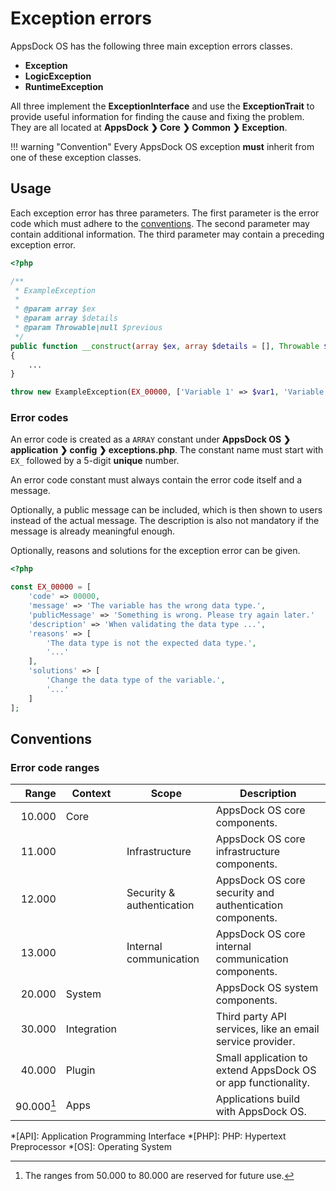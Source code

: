 # Exception errors

AppsDock OS has the following three main exception errors classes.

* **Exception**
* **LogicException**
* **RuntimeException**

All three implement the **ExceptionInterface** and use the **ExceptionTrait** to provide useful information for finding the cause and fixing the problem. They are all located at **AppsDock &#10095; Core &#10095; Common &#10095; Exception**.

!!! warning "Convention"
    Every AppsDock OS exception **must** inherit from one of these exception classes.

## Usage

Each exception error has three parameters.
The first parameter is the error code which must adhere to the [conventions](#conventions).
The second parameter may contain additional information.
The third parameter may contain a preceding exception error.

~~~php
<?php

/**
 * ExampleException
 *
 * @param array $ex
 * @param array $details
 * @param Throwable|null $previous
 */
public function __construct(array $ex, array $details = [], Throwable $previous = null)
{
    ...
}

throw new ExampleException(EX_00000, ['Variable 1' => $var1, 'Variable 2' => $var2], $previous);
~~~

### Error codes

An error code is created as a `ARRAY` constant under **AppsDock OS &#10095; application &#10095; config &#10095; exceptions.php**.
The constant name must start with `EX_` followed by a 5-digit **unique** number.

An error code constant must always contain the error code itself and a message.

Optionally, a public message can be included, which is then shown to users instead of the actual message.
The description is also not mandatory if the message is already meaningful enough.

Optionally, reasons and solutions for the exception error can be given.

~~~php
<?php

const EX_00000 = [
    'code' => 00000,
    'message' => 'The variable has the wrong data type.',
    'publicMessage' => 'Something is wrong. Please try again later.'
    'description' => 'When validating the data type ...',
    'reasons' => [
        'The data type is not the expected data type.',
        '...'
    ],
    'solutions' => [
        'Change the data type of the variable.',
        '...'
    ]
];
~~~

## Conventions

### Error code ranges

| Range | Context | Scope | Description
| ----: | ------- | ----- | -----------
| 10.000 | Core | | AppsDock OS core components.
| 11.000 | | Infrastructure | AppsDock OS core infrastructure components.
| 12.000 | | Security & authentication | AppsDock OS core security and authentication components.
| 13.000 | | Internal communication | AppsDock OS core internal communication components.
| 20.000 | System | | AppsDock OS system components.
| 30.000 | Integration | | Third party API services, like an email service provider.
| 40.000 | Plugin | | Small application to extend AppsDock OS or app functionality.
| 90.000[^1] | Apps | | Applications build with AppsDock OS.

[^1]: The ranges from 50.000 to 80.000 are reserved for future use.

*[API]: Application Programming Interface
*[PHP]: PHP: Hypertext Preprocessor
*[OS]: Operating System

